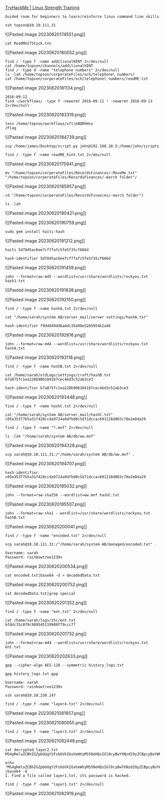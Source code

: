 [TryHackMe | Linux Strength Training](https://tryhackme.com/room/linuxstrengthtraining)

```
Guided room for beginners to learn/reinforce linux command line skills
```

```
ssh topson@10.10.111.31
```

![[Pasted image 20230620174551.png]]

```
cat ReadMeIfStuck.txt
```

![[Pasted image 20230620180052.png]]

```
find / -type f -name additionalHINT 2>/dev/null
cat /home/topson/channels/additionalHINT
find / -type d -name "telephone numbers" 2>/dev/null
ls -lah /home/topson/corperateFiles/xch/telephone\ numbers/
cat /home/topson/corperateFiles/xch/telephone\ numbers/readME.txt
```

![[Pasted image 20230620181134.png]]

```
2016-09-12
find ~/workflows/ -type f -newermt 2016-09-11 ! -newermt 2016-09-13 2>/dev/null
```

![[Pasted image 20230620183319.png]]

```
less /home/topson/workflows/xft/eBQRhHvx
/Flag
```

![[Pasted image 20230620184739.png]]


```
scp /home/james/Desktop/script.py john@192.168.10.5:/home/john/scripts
```


```
find / -type f -name readME_hint.txt 2>/dev/null
```

![[Pasted image 20230620175941.png]]

```
mv "/home/topson/corperateFiles/RecordsFinances/-MoveMe.txt" "/home/topson/corperateFiles/RecordsFinances/-march folder"/
```

![[Pasted image 20230620185957.png]]

```
cd "/home/topson/corperateFiles/RecordsFinances/-march folder"/

ls -lah
```

![[Pasted image 20230620190421.png]]

![[Pasted image 20230620190759.png]]

```
sudo gem install haiti-hash
```

![[Pasted image 20230620191212.png]]

```
haiti 5d7845ac6ee7cfffafc5fe5f35cf666d

hash-identifier 5d7845ac6ee7cfffafc5fe5f35cf666d
```

![[Pasted image 20230620191459.png]]

```
john --format=raw-md5 --wordlist=/usr/share/wordlists/rockyou.txt hash1.txt
```

![[Pasted image 20230620191838.png]]

![[Pasted image 20230620192150.png]]

```
find / -type f -name hashA.txt 2>/dev/null
```

```
cat "/home/sarah/system AB/server_mail/server settings/hashA.txt"
```

```
hash-identifier f9d4049dd6a4dc35d40e5265954b2a46
```

![[Pasted image 20230620192616.png]]

```
john --format=raw-md4 --wordlist=/usr/share/wordlists/rockyou.txt hashA.txt
```

![[Pasted image 20230620193118.png]]

```
find / -type f -name hashB.txt 2>/dev/null
```

```
cat /home/sarah/oldLogs/settings/craft/hashB.txt
b7a875fc1ea228b9061041b7cec4bd3c52ab3ce3
```

```
hash-identifier b7a875fc1ea228b9061041b7cec4bd3c52ab3ce3
```

![[Pasted image 20230620193448.png]]

```
find / -type f -name hashC.txt 2>/dev/null
```

```
cat "/home/sarah/system AB/server_mail/hashC.txt"
c05e35377b5a31f428ccda9724a9dfbd0c5d71dccac691228d803c78e2e8da29
```

```
find / -type f -name "*.mnf" 2>/dev/null
```

```
ls -lah "/home/sarah/system AB/db/ww.mnf"
```

![[Pasted image 20230620194328.png]]

```
scp sarah@10.10.111.31:/"/home/sarah/system AB/db/ww.mnf" .
```

![[Pasted image 20230620194707.png]]

```
hash-identifier c05e35377b5a31f428ccda9724a9dfbd0c5d71dccac691228d803c78e2e8da29
```

![[Pasted image 20230620195032.png]]

```
john --format=raw-sha256 --wordlist=ww.mnf hashC.txt
```

![[Pasted image 20230620195507.png]]

```
john --format=raw-sha1 --wordlist=/usr/share/wordlists/rockyou.txt hashB.txt
```

![[Pasted image 20230620200041.png]]

```
find / -type f -name "encoded.txt" 2>/dev/null
```

```
scp sarah@10.10.111.31:/"/home/sarah/system AB/managed/encoded.txt" .
```

```
Username: sarah
Password: rainbowtree1230x
```

![[Pasted image 20230620200534.png]]

```
cat encoded.txt|base64 -d > decodedData.txt
```

![[Pasted image 20230620200752.png]]

```
cat decodedData.txt|grep special
```

![[Pasted image 20230620201352.png]]

```
find / -type f -name "ent.txt" 2>/dev/null
```

```
cat /home/sarah/logs/zhc/ent.txt
bfddc35c8f9c989545119988f79ccc77
```

![[Pasted image 20230620201732.png]]

```
john --format=raw-md4 --wordlist=/usr/share/wordlists/rockyou.txt ent.txt
```

![[Pasted image 20230620202633.png]]

```
gpg --cipher-algo AES-128 --symmetric history_logs.txt
```

```
gpg history_logs.txt.gpg
```

```
Username: sarah
Password: rainbowtree1230x
```

```
ssh sarah@10.10.230.147
```

```
find / -type f -name "layer4.txt" 2>/dev/null
```

![[Pasted image 20230621081857.png]]

![[Pasted image 20230621080055.png]]

```
find / -type f -name "layer3.txt" 2>/dev/null
```

![[Pasted image 20230621082449.png]]

```
cat decrypted_layer2.txt 
MS4gRmluZCBhIGZpbGUgY2FsbGVkIGxheWVyMS50eHQsIGl0cyBwYXNzd29yZCBpcyBoYWNrZWQu
```

```
echo "MS4gRmluZCBhIGZpbGUgY2FsbGVkIGxheWVyMS50eHQsIGl0cyBwYXNzd29yZCBpcyBoYWNrZWQu" |base64 -d
1. Find a file called layer1.txt, its password is hacked.
```

```
find / -type f -name "layer1.txt" 2>/dev/null
```

![[Pasted image 20230621082919.png]]

